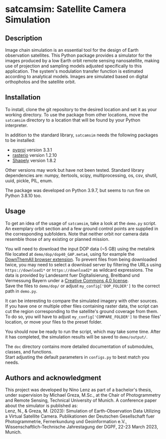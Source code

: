 # satcamsim: Satellite Camera Simulation

## Description

Image chain simulation is an essential tool for the design of Earth observation satellites. This Python package provides a simulator for the images produced by a low Earth orbit remote sensing nanosatellite, making use of projection and sampling models adjusted specifically to this application. The system's modulation transfer function is estimated according to analytical models. Images are simulated based on digital orthophotos and the satellite orbit.

## Installation

To install, clone the git repository to the desired location and set it as your working directory. To use the package from other locations, move the `satcamsim` directory to a location that will be found by your Python interpreter.

In addition to the standard library, `satcamsim` needs the following packages to be installed:

- [pyproj](https://github.com/pyproj4/pyproj) version 3.3.1
- [rasterio](https://rasterio.readthedocs.io/en/latest/index.html) version 1.2.10
- [Shapely](https://shapely.readthedocs.io/en/1.8.2/manual.html) version 1.8.2

Other versions may work but have not been tested. Standard library dependencies are:
numpy,
itertools,
scipy,
multiprocessing,
os,
csv,
shutil,
uuid,
pickle,
PIL,
enum.

The package was developed on Python 3.9.7, but seems to run fine on Python 3.8.10 too.

## Usage

To get an idea of the usage of `satcamsim`, take a look at the `demo.py` script. An exemplary orbit section and a few ground control points are supplied in the corresponding subfolders. Note that neither orbit nor camera data resemble those of any existing or planned mission.

You will need to download the input DOP data (~5 GB) using the metalink file located at `demo/dop/dop40_GAP.meta4`, using for example the [DownThemAll browser extension](https://www.downthemall.net/). To prevent files from being downloaded twice, you may need to select a download server by filtering the URLs using `https://download1*` or `https://download2*` as wildcard expressions. The data is provided by Landesamt fuer Digitalisierung, Breitband und Vermessung Bayern under a [Creative Commons 4.0 license](https://creativecommons.org/licenses/by/4.0/deed.de).\
Save the files to `demo/dop/` or adjust `my_config['DOP_FOLDER']` to the correct path in `demo.py`.

It can be interesting to compare the simulated imagery with other sources. If you have one or multiple other files containing raster data, the script can cut the region corresponding to the satellite's ground coverage from them. To do so, you will have to adjust `my_config['COMPARE_FOLDER']` to these files' location, or move your files to the preset folder.

You should now be ready to run the script, which may take some time. After it has completed, the simulation results will be saved to `demo/output/`.

The `doc` directory contains more detailed documentation of submodules, classes, and functions.\
Start adjusting the default parameters in `configs.py` to best match you needs.

## Authors and acknowledgment

This project was developed by Nino Lenz as part of a bachelor's thesis, under supervision by Michael Greza, M.Sc., at the Chair of Photogrammetry and Remote Sensing, Technical University of Munich. A conference paper about the simulator is published as:\
Lenz, N., & Greza, M. (2023): Simulation of Earth-Observation Data Utilizing a Virtual Satellite Camera. Publikationen der Deutschen Gesellschaft fuer Photogrammetrie, Fernerkundung
und Geoinformation e.V., Wissenschaftlich-Technische Jahrestagung der DGPF, 22-23 March 2023, Munich.
